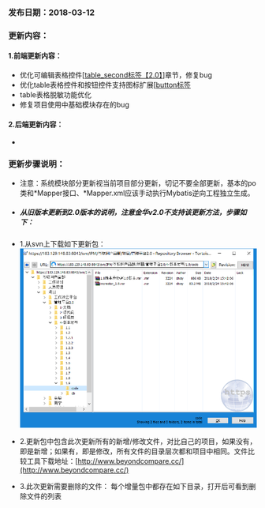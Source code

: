 ### 发布日期：2018-03-12

### 更新内容：

#### 1.前端更新内容：

* 优化可编辑表格控件\[[table\_second标签【2.0】](/ji-ben-biao-dan-kong-jian/tablesecond-biao-qian-3010-1-9.md)\]章节，修复bug
* 优化table表格控件和按钮控件支持图标扩展\[[button标签](ji-ben-biao-dan-kong-jian/buttonbiao-qian-3010-shi-3011.md)
* table表格脱敏功能优化
* 修复项目使用中基础模块存在的bug
#### 2.后端更新内容：

* 
### 更新步骤说明：
* 注意：系统模块部分更新视当前项目部分更新，切记不要全部更新，基本的po类和\*Mapper接口、\*Mapper.xml应该手动执行Mybatis逆向工程独立生成。
* ##### 从旧版本更新到2.0版本的说明，注意金华v2.0不支持该更新方法，步骤如下：
* 1.从svn上下载如下更新包：  
 ![](/assets/v1.9-1.png)
* 2.更新包中包含此次更新所有的新增/修改文件，对比自己的项目，如果没有，即是新增；如果有，即是修改，所有文件的目录层次都和项目中相同。文件比较工具下载地址：[http://www.beyondcompare.cc/](http://www.beyondcompare.cc/)

* 3.此次更新需要删除的文件：
  每个增量包中都存在如下目录，打开后可看到删除文件的列表














